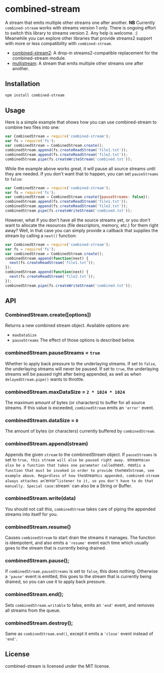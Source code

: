 # combined-stream
A stream that emits multiple other streams one after another.
**NB** Currently `combined-stream` works with streams version 1 only. There is ongoing effort to switch this library to streams version 2. Any help is welcome. :) Meanwhile you can explore other libraries that provide streams2 support with more or less compatibility with `combined-stream`.
- [combined-stream2](https://www.npmjs.com/package/combined-stream2): A drop-in streams2-compatible replacement for the combined-stream module.
- [multistream](https://www.npmjs.com/package/multistream): A stream that emits multiple other streams one after another.
## Installation
``` bash
npm install combined-stream
```
## Usage
Here is a simple example that shows how you can use combined-stream to combine
two files into one:
``` javascript
var CombinedStream = require('combined-stream');
var fs = require('fs');
var combinedStream = CombinedStream.create();
combinedStream.append(fs.createReadStream('file1.txt'));
combinedStream.append(fs.createReadStream('file2.txt'));
combinedStream.pipe(fs.createWriteStream('combined.txt'));
```
While the example above works great, it will pause all source streams until
they are needed. If you don't want that to happen, you can set `pauseStreams`
to `false`:
``` javascript
var CombinedStream = require('combined-stream');
var fs = require('fs');
var combinedStream = CombinedStream.create({pauseStreams: false});
combinedStream.append(fs.createReadStream('file1.txt'));
combinedStream.append(fs.createReadStream('file2.txt'));
combinedStream.pipe(fs.createWriteStream('combined.txt'));
```
However, what if you don't have all the source streams yet, or you don't want
to allocate the resources (file descriptors, memory, etc.) for them right away?
Well, in that case you can simply provide a callback that supplies the stream
by calling a `next()` function:
``` javascript
var CombinedStream = require('combined-stream');
var fs = require('fs');
var combinedStream = CombinedStream.create();
combinedStream.append(function(next) {
  next(fs.createReadStream('file1.txt'));
});
combinedStream.append(function(next) {
  next(fs.createReadStream('file2.txt'));
});
combinedStream.pipe(fs.createWriteStream('combined.txt'));
```
## API
### CombinedStream.create([options])
Returns a new combined stream object. Available options are:
* `maxDataSize`
* `pauseStreams`
The effect of those options is described below.
### combinedStream.pauseStreams = `true`
Whether to apply back pressure to the underlaying streams. If set to `false`,
the underlaying streams will never be paused. If set to `true`, the
underlaying streams will be paused right after being appended, as well as when
`delayedStream.pipe()` wants to throttle.
### combinedStream.maxDataSize = `2 * 1024 * 1024`
The maximum amount of bytes (or characters) to buffer for all source streams.
If this value is exceeded, `combinedStream` emits an `'error'` event.
### combinedStream.dataSize = `0`
The amount of bytes (or characters) currently buffered by `combinedStream`.
### combinedStream.append(stream)
Appends the given `stream` to the combinedStream object. If `pauseStreams` is
set to `true, this stream will also be paused right away.
`streams` can also be a function that takes one parameter called `next`. `next`
is a function that must be invoked in order to provide the `next` stream, see
example above.
Regardless of how the `stream` is appended, combined-stream always attaches an
`'error'` listener to it, so you don't have to do that manually.
Special case: `stream` can also be a String or Buffer.
### combinedStream.write(data)
You should not call this, `combinedStream` takes care of piping the appended
streams into itself for you.
### combinedStream.resume()
Causes `combinedStream` to start drain the streams it manages. The function is
idempotent, and also emits a `'resume'` event each time which usually goes to
the stream that is currently being drained.
### combinedStream.pause();
If `combinedStream.pauseStreams` is set to `false`, this does nothing.
Otherwise a `'pause'` event is emitted, this goes to the stream that is
currently being drained, so you can use it to apply back pressure.
### combinedStream.end();
Sets `combinedStream.writable` to false, emits an `'end'` event, and removes
all streams from the queue.
### combinedStream.destroy();
Same as `combinedStream.end()`, except it emits a `'close'` event instead of
`'end'`.
## License
combined-stream is licensed under the MIT license.

